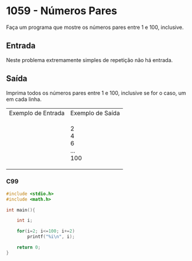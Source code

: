 <html>
  <body style="padding: 10px 0px">
    <div class="header">
      <h1>1059 - Números Pares</h1>
      <div class="problem">
        <div class="description">
          <p>
            Faça um programa que mostre os números pares entre 1 e 100,
            inclusive.
          </p>
        </div>
        <h2>Entrada</h2>
        <div class="input">
          <p>
            Neste problema extremamente simples de repetição não há entrada.
          </p>
        </div>
        <h2>Saída</h2>
        <div class="output">
          <p>
            Imprima todos os números pares entre 1 e 100, inclusive se for o
            caso, um em cada linha.
          </p>
        </div>
        <div class="both"></div>
        <table>
          <tbody>
            <tr>
              <td>Exemplo de Entrada</td>
              <td>Exemplo de Saída</td>
            </tr>
            <tr>
              <td class="division"></td>
              <td>
                <p>
                  2<br />
                  4<br />
                  6<br />
                  ...<br />
                  100
                </p>
              </td>
            </tr>
          </tbody>
        </table>
      </div>
    </div>
  </body>
</html>

### C99

```c
#include <stdio.h>
#include <math.h>

int main(){

    int i;

    for(i=2; i<=100; i+=2)
        printf("%i\n", i);

    return 0;
}
```
